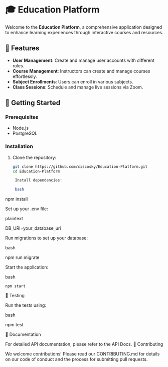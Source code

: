# 🎓 Education Platform

Welcome to the **Education Platform**, a comprehensive application designed to enhance learning experiences through interactive courses and resources.

## 🌟 Features

- **User Management**: Create and manage user accounts with different roles.
- **Course Management**: Instructors can create and manage courses effortlessly.
- **Subject Enrollments**: Users can enroll in various subjects.
- **Class Sessions**: Schedule and manage live sessions via Zoom.

## 🚀 Getting Started

### Prerequisites

- Node.js
- PostgreSQL

### Installation

1. Clone the repository:
   ```bash
   git clone https://github.com/ciscosky/Education-Platform.git
   cd Education-Platform

    Install dependencies:

    bash

npm install

Set up your .env file:

plaintext

DB_URI=your_database_uri

Run migrations to set up your database:

bash

npm run migrate

Start the application:

bash

    npm start

🧪 Testing

Run the tests using:

bash

npm test

📖 Documentation

For detailed API documentation, please refer to the API Docs.
🤝 Contributing

We welcome contributions! Please read our CONTRIBUTING.md for details on our code of conduct and the process for submitting pull requests.